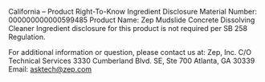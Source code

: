  
 
 
California – Product Right-To-Know Ingredient Disclosure 
Material Number: 000000000000599485 
Product Name: Zep Mudslide Concrete Dissolving Cleaner 
Ingredient disclosure for this product is not required per SB 258 Regulation. 
 
For additional information or question, please contact us at: 
Zep, Inc. 
C/O Technical Services 
3330 Cumberland Blvd. SE, Ste 700 
Atlanta, GA 30339 
Email: asktech@zep.com 
 
 
 
 

